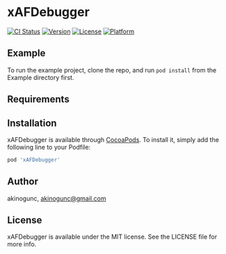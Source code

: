 # xAFDebugger

[![CI Status](https://img.shields.io/travis/akinogunc/xAFDebugger.svg?style=flat)](https://travis-ci.org/akinogunc/xAFDebugger)
[![Version](https://img.shields.io/cocoapods/v/xAFDebugger.svg?style=flat)](https://cocoapods.org/pods/xAFDebugger)
[![License](https://img.shields.io/cocoapods/l/xAFDebugger.svg?style=flat)](https://cocoapods.org/pods/xAFDebugger)
[![Platform](https://img.shields.io/cocoapods/p/xAFDebugger.svg?style=flat)](https://cocoapods.org/pods/xAFDebugger)

## Example

To run the example project, clone the repo, and run `pod install` from the Example directory first.

## Requirements

## Installation

xAFDebugger is available through [CocoaPods](https://cocoapods.org). To install
it, simply add the following line to your Podfile:

```ruby
pod 'xAFDebugger'
```

## Author

akinogunc, akinogunc@gmail.com

## License

xAFDebugger is available under the MIT license. See the LICENSE file for more info.
